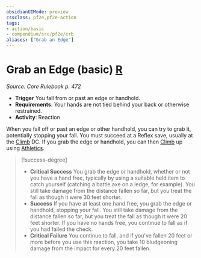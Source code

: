 ```yaml
---
obsidianUIMode: preview
cssclass: pf2e,pf2e-action
tags:
- action/basic
- compendium/src/pf2e/crb
aliases: ["Grab an Edge"]
---
```

# Grab an Edge (basic) [R](/rules/core-rulebook/chapter-9-playing-the-game.md#Actions "Reaction")
*Source: Core Rulebook p. 472*  


- **Trigger** You fall from or past an edge or handhold.
- **Requirements**: Your hands are not tied behind your back or otherwise restrained.
- **Activity**: Reaction

When you fall off or past an edge or other handhold, you can try to grab it, potentially stopping your fall. You must succeed at a Reflex save, usually at the [Climb](/rules/actions/climb.md) DC. If you grab the edge or handhold, you can then [Climb](/rules/actions/climb.md) up using [Athletics](/compendium/skills.md#Athletics).

> [!success-degree] 
> - **Critical Success** You grab the edge or handhold, whether or not you have a hand free, typically by using a suitable held item to catch yourself (catching a battle axe on a ledge, for example). You still take damage from the distance fallen so far, but you treat the fall as though it were 30 feet shorter.
> - **Success** If you have at least one hand free, you grab the edge or handhold, stopping your fall. You still take damage from the distance fallen so far, but you treat the fall as though it were 20 feet shorter. If you have no hands free, you continue to fall as if you had failed the check.
> - **Critical Failure** You continue to fall, and if you've fallen 20 feet or more before you use this reaction, you take 10 bludgeoning damage from the impact for every 20 feet fallen.